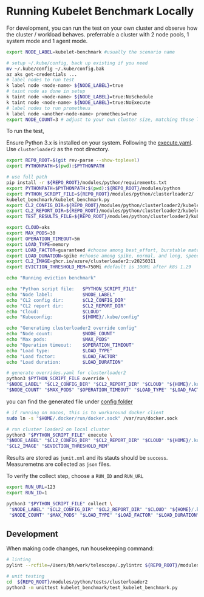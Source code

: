 # Running Kubelet Benchmark Locally

For development, you can run the test on your own cluster and observe how the cluster / workload behaves. preferrable a cluster with 2 node pools, 1 system mode and 1 agent mode.

```bash
export NODE_LABEL=kubelet-benchmark #usually the scenario name

# setup ~/.kube/config, back up existing if you need
mv ~/.kube/config ~/.kube/config.bak 
az aks get-credentials ...
# label nodes to run test
k label node <node-name> ${NODE_LABEL}=true
# taint node as done in setup
k taint node <node-name> ${NODE_LABEL}=true:NoSchedule
k taint node <node-name> ${NODE_LABEL}=true:NoExecute
# label nodes to run prometheus
k label node <another-node-name> prometheus=true
export NODE_COUNT=3 # adjust to your own cluster size, matching those labeled by kubelet-benchmark=true

```

To run the test,

Ensure Python 3.x is installed on your system. Following the [execute.yaml](../../../../steps/engine/clusterloader2/kubelet-benchmark/execute.yml). Use `clusterloader2` as the root directory.

```bash
export REPO_ROOT=$(git rev-parse --show-toplevel)
export PYTHONPATH=$(pwd):$PYTHONPATH

# use full path
pip install -r ${REPO_ROOT}/modules/python/requirements.txt
export PYTHONPATH=$PYTHONPATH:$(pwd):${REPO_ROOT}/modules/python
export PYTHON_SCRIPT_FILE=${REPO_ROOT}/modules/python/clusterloader2/
kubelet_benchmark/kubelet_benchmark.py
export CL2_CONFIG_DIR=${REPO_ROOT}/modules/python/clusterloader2/kubelet_benchmark/config
export CL2_REPORT_DIR=${REPO_ROOT}/modules/python/clusterloader2/kubelet_benchmark/results
export TEST_RESULTS_FILE=${REPO_ROOT}/modules/python/clusterloader2/kubelet_benchmark/results/results.json

export CLOUD=aks
export MAX_PODS=30
export OPERATION_TIMEOUT=5m
export LOAD_TYPE=memory
export LOAD_FACTOR=guaranteed #choose among best_effort, burstable matching pod QoS 
export LOAD_DURATION=spike #choose among spike, normal, and long, speed of consume the resource
export CL2_IMAGE=ghcr.io/azure/clusterloader2:v20250311
export EVICTION_THRESHOLD_MEM=750Mi #default is 100Mi after k8s 1.29

echo "Running eviction benchmark"

echo "Python script file:   $PYTHON_SCRIPT_FILE"
echo "Node label:           $NODE_LABEL"
echo "CL2 config dir:       $CL2_CONFIG_DIR"
echo "CL2 report dir:       $CL2_REPORT_DIR"
echo "Cloud:                $CLOUD"
echo "Kubeconfig:           ${HOME}/.kube/config"

echo "Generating clusterloader2 override config"
echo "Node count:           $NODE_COUNT"
echo "Max pods:             $MAX_PODS"
echo "Operation timeout:    $OPERATION_TIMEOUT"
echo "Load type:            $LOAD_TYPE"
echo "Load factor:          $LOAD_FACTOR"
echo "Load duration:        $LOAD_DURATION"
```

``` bash
# generate overrides.yaml for clusterloader2 
python3 $PYTHON_SCRIPT_FILE override \
"$NODE_LABEL" "$CL2_CONFIG_DIR" "$CL2_REPORT_DIR" "$CLOUD" "${HOME}/.kube/config" \
"$NODE_COUNT" "$MAX_PODS" "$OPERATION_TIMEOUT" "$LOAD_TYPE" "$LOAD_FACTOR" "$LOAD_DURATION"
```

you can find the generated file under [config folder](config/)

```bash
# if running on macos, this is to workaround docker client
sudo ln -s "$HOME/.docker/run/docker.sock" /var/run/docker.sock

# run cluster loader2 on local cluster
python3 "$PYTHON_SCRIPT_FILE" execute \
"$NODE_LABEL" "$CL2_CONFIG_DIR" "$CL2_REPORT_DIR" "$CLOUD" "${HOME}/.kube/config" \
"$CL2_IMAGE" "$EVICTION_THRESHOLD_MEM"
```

Results are stored as `junit.xml` and its stauts should be `success`. Measuremetns are collected as `json` files.

To verify the collect step, choose a `RUN_ID` and `RUN_URL`

```bash
export RUN_URL=123
export RUN_ID=1

python3 "$PYTHON_SCRIPT_FILE" collect \
 "$NODE_LABEL" "$CL2_CONFIG_DIR" "$CL2_REPORT_DIR" "$CLOUD" "${HOME}/.kube/config" \
 "$NODE_COUNT" "$MAX_PODS" "$LOAD_TYPE" "$LOAD_FACTOR" "$LOAD_DURATION" "$EVICTION_THRESHOLD_MEM" "$RUN_ID" "$RUN_URL" "$TEST_RESULTS_FILE"

```

## Development

When making code changes, run housekeeping command:

```bash
# linting
pylint --rcfile=/Users/bh/work/telescope/.pylintrc ${REPO_ROOT}/modules/python/clusterloader2/kubelet_benchmark

# unit testing
cd  ${REPO_ROOT}/modules/python/tests/clusterloader2
python3 -m unittest kubelet_benchmark/test_kubelet_benchmark.py
```
